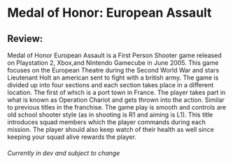 # Medal of Honor: European Assault

## Review: 
Medal of Honor European Assault is a First Person Shooter game released on Playstation 2, Xbox,and Nintendo Gamecube in June 2005. This game focuses on the European Theatre during the Second World War and stars Lieutenant Holt an american sent to fight with a british army. The game is divided up into four sections and each section takes place in a different location. The first of which is a port town in France. The player takes part in what is known as Operation Chariot and gets thrown into the action. Similar to previous titles in the franchise. The game play is smooth and controls are old school shooter style (as in shooting is R1 and aiming is L1). This title introduces squad members which the player commands during each mission. The player should also keep watch of their health as well since keeping your squad alive rewards the player.
###### Currently in dev and subject to change
## 

